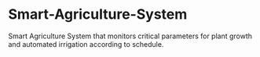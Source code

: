 # Smart-Agriculture-System
Smart Agriculture System that monitors critical parameters for plant growth and automated irrigation according to schedule.

